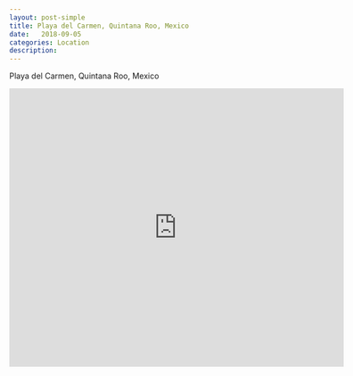 ```yaml
---
layout: post-simple
title: Playa del Carmen, Quintana Roo, Mexico
date:   2018-09-05
categories: Location
description: 
---
```


Playa del Carmen, Quintana Roo, Mexico

<div class="mapouter"><div class="gmap_canvas"><iframe width="600" height="500" id="gmap_canvas" src="https://maps.google.com/maps?q=Playa%20del%20Carmen%2C%20Quintana%20Roo%2C%20Mexico&t=&z=13&ie=UTF8&iwloc=&output=embed" frameborder="0" scrolling="no" marginheight="0" marginwidth="0">